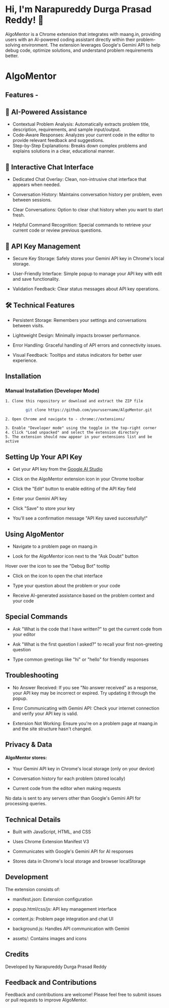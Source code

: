 
# Hi, I'm Narapureddy Durga Prasad Reddy! 👋

AlgoMentor is a Chrome extension that integrates with maang.in, providing users with an AI-powered coding assistant directly within their problem-solving environment. The extension leverages Google's Gemini API to help debug code, optimize solutions, and understand problem requirements better.
# AlgoMentor

## Features -

## 🤖 AI-Powered Assistance

* Contextual Problem Analysis: Automatically extracts problem title, description, 
requirements, and sample input/output.
* Code-Aware Responses: Analyzes your current code in the editor to provide relevant 
feedback and suggestions.
* Step-by-Step Explanations: Breaks down complex problems and explains solutions in a 
clear, educational manner.

## 💬 Interactive Chat Interface

* Dedicated Chat Overlay: Clean, non-intrusive chat interface that appears when needed.

* Conversation History: Maintains conversation history per problem, even between sessions.

* Clear Conversations: Option to clear chat history when you want to start fresh.

* Helpful Command Recognition: Special commands to retrieve your current code or review 
  previous questions.

## 🔑 API Key Management

* Secure Key Storage: Safely stores your Gemini API key in Chrome's local storage.

* User-Friendly Interface: Simple popup to manage your API key with edit and save 
  functionality.

* Validation Feedback: Clear status messages about API key operations.


## 🛠️ Technical Features

* Persistent Storage: Remembers your settings and conversations between visits.

* Lightweight Design: Minimally impacts browser performance.

* Error Handling: Graceful handling of API errors and connectivity issues.

* Visual Feedback: Tooltips and status indicators for better user experience.

   
## Installation

### Manual Installation (Developer Mode)

    1. Clone this repository or download and extract the ZIP file

```bash
         git clone https://github.com/yourusername/AlgoMentor.git
```
        
    2. Open Chrome and navigate to - chrome://extensions/

    3. Enable "Developer mode" using the toggle in the top-right corner
    4. Click "Load unpacked" and select the extension directory
    5. The extension should now appear in your extensions list and be active

## Setting Up Your API Key
* Get your API key from the [Google AI Studio](https://ai.google.dev/)

* Click on the AlgoMentor extension icon in your Chrome toolbar

* Click the "Edit" button to enable editing of the API Key field

* Enter your Gemini API key

* Click "Save" to store your key

* You'll see a confirmation message "API Key saved successfully!"

## Using AlgoMentor

* Navigate to a problem page on maang.in

* Look for the AlgoMentor icon next to the "Ask Doubt" button

Hover over the icon to see the "Debug Bot" tooltip

* Click on the icon to open the chat interface

* Type your question about the problem or your code

* Receive AI-generated assistance based on the problem context and your code


## Special Commands

* Ask "What is the code that I have written?" to get the current code from your editor

* Ask "What is the first question I asked?" to recall your first non-greeting question

* Type common greetings like "hi" or "hello" for friendly responses


## Troubleshooting

* No Answer Received: If you see "No answer received" as a response, your API key may be incorrect or expired. Try updating it through the popup.

* Error Communicating with Gemini API: Check your internet connection and verify your API key is valid.

* Extension Not Working: Ensure you're on a problem page at maang.in and the site structure hasn't changed.

## Privacy & Data

#### AlgoMentor stores: 

* Your Gemini API key in Chrome's local storage (only on your device)

* Conversation history for each problem (stored locally)

* Current code from the editor when making requests

No data is sent to any servers other than Google's Gemini API for processing queries.

## Technical Details

* Built with JavaScript, HTML, and CSS

* Uses Chrome Extension Manifest V3

* Communicates with Google's Gemini API for AI responses

* Stores data in Chrome's local storage and browser localStorage

## Development
The extension consists of:

* manifest.json: Extension configuration

* popup.html/css/js: API key management interface

* content.js: Problem page integration and chat UI

* background.js: Handles API communication with Gemini

* assets/: Contains images and icons

## Credits
Developed by Narapureddy Durga Prasad Reddy

## Feedback and Contributions
Feedback and contributions are welcome! Please feel free to submit issues or pull requests to improve AlgoMentor.
